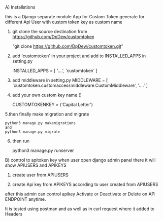 A) Installations

this is a Django separate module App for Custom Token generate for different Api User with custom token key as custom name

1. git clone the source destination from https://github.com/DpDew/customtoken

	"git clone https://github.com/DpDew/customtoken.git"

2. add 'customtoken' in your project and add to INSTALLED_APPS in setting.py

	INSTALLED_APPS = [
			'....', 
			'customtoken'
			]

3. add middleware in setting.py
	MIDDLEWARE = 	[
			'customtoken.customaccessmiddleware.CustomMiddleware', 
			'....'
			]

4. add your own custom key name (<CUSTOMTOKEN>)

	CUSTOMTOKENKEY = <CUSTOMTOKEN> ('Capital Letter')

5.then finally make migration and migrate

	python3 manage.py makemigrations
	and
	python3 manage.py migrate

6. then run 

	python3 manage.py runserver


B) control to apitoken key
when user open django admin panel there it will show APIUSERS and APIKEYS

1. create user from APIUSERS

2. create Api key from APIKEYS according to user created from APIUSERS

after this admin can control apikey Activate or Deactivate or Delete on API ENDPOINT anytime.

It is tested using postman and as well as in curl request where it added to Headers

